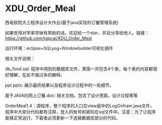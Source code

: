 # XDU_Order_Meal
西电软院大三程序设计大作业(基于java实现的订餐管理系统)

如果觉得对学弟学妹有帮助的话，欢迎给一个star，并且分享给他人。链接：https://github.com/tgpcai/XDU_Order_Meal

运行环境：eclipse+SQLyog+Windowbuilder可视化插件

相关文件说明：

db_food.sql: 程序中用到的数据库文件，里面一共包含4个表，每个表的内容都很好理解，在此不做过多的解释。

ppt.pptx: 展示最终结果以及程序设计过程中的一些细节。

基于JAVA的网上订餐.doc: 相关文档，包含了设计思路，设计过程等等

OrderMeal1.4：源程序，整个程序的入口在view层中的LogOnfram.java文件，程序中大部分代码都有注释，登入的账号和密码在sql文件中。注意：为了让程序能够正常运行，下载者必须更新一下连接数据库部分的代码。
